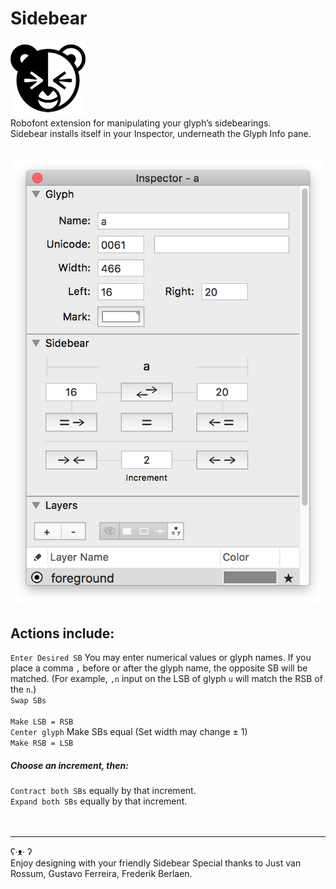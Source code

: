 # Sidebear

![](./_images/Sidebear_Icon.png)
<br />
Robofont extension for manipulating your glyph’s sidebearings. 
<br />
Sidebear installs itself in your Inspector, underneath the Glyph Info pane.
<br />
<br />

![](./_images/Sidebear_screen.png)

## Actions include:
`Enter Desired SB` You may enter numerical values or glyph names. If you place a comma `,` before or after the glyph name, the opposite SB will be matched. (For example, `,n` input on the LSB of glyph `u`  will match the RSB of the `n`.)
<br />
`Swap SBs`
<br /><br />
`Make LSB = RSB`
<br />
`Center glyph` Make SBs equal (Set width may change ± 1)
<br />
`Make RSB = LSB`

##### Choose an increment, then:
`Contract both SBs` equally by that increment.
<br />
`Expand both SBs` equally by that increment.
<br /><br /><br />


<hr />
ʕ·ᴥ· ʔ
<br />
Enjoy designing with your friendly Sidebear   
Special thanks to Just van Rossum, Gustavo Ferreira, Frederik Berlaen.
<br />

